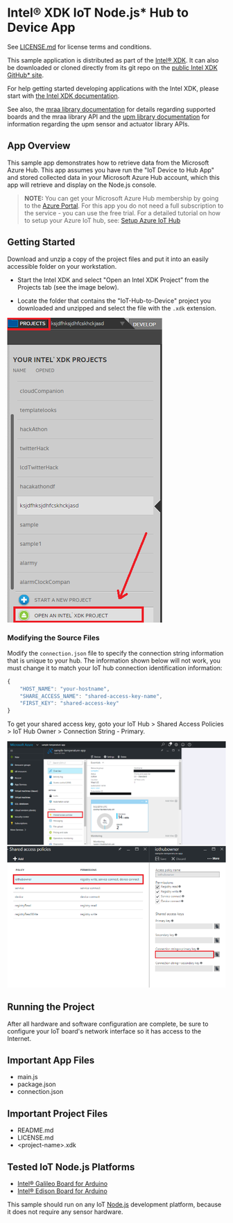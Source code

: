 Intel® XDK IoT Node.js\* Hub to Device App
==========================================
See [LICENSE.md](LICENSE.md) for license terms and conditions.

This sample application is distributed as part of the
[Intel® XDK](http://xdk.intel.com). It can also be downloaded
or cloned directly from its git repo on the
[public Intel XDK GitHub\* site](https://github.com/gomobile).

For help getting started developing applications with the
Intel XDK, please start with
[the Intel XDK documentation](https://software.intel.com/en-us/xdk/docs).

See also, the
[mraa library documentation](https://iotdk.intel.com/docs/master/mraa/index.html)
for details regarding supported boards and the mraa library API and the
[upm library documentation](https://iotdk.intel.com/docs/master/upm/) for
information regarding the upm sensor and actuator library APIs.

App Overview
------------
This sample app demonstrates how to retrieve data from the Microsoft Azure Hub.
This app assumes you have run the "IoT Device to Hub App" and stored collected
data in your Microsoft Azure Hub account, which this app will retrieve and
display on the Node.js console.

> **NOTE:** You can get your Microsoft Azure Hub membership by going to the
> [Azure Portal](https://portal.azure.com). For this app you do not need a full
> subscription to the service - you can use the free trial. For a detailed
> tutorial on how to setup your Azure IoT hub, see:
> [Setup Azure IoT Hub](https://github.com/Azure/azure-iot-sdks/blob/master/doc/setup_iothub.md)

Getting Started
---------------
Download and unzip a copy of the project files and put it into an easily
accessible folder on your workstation.

* Start the Intel XDK and select "Open an Intel XDK Project” from the Projects
  tab (see the image below).

* Locate the folder that contains the "IoT-Hub-to-Device" project you downloaded
  and unzipped and select the file with the `.xdk` extension.

![How to open an Intel XDK project](/img/projectExamp.png)

### Modifying the Source Files

Modify the `connection.json` file to specify the connection string information
that is unique to your hub. The information shown below will not work, you must
change it to match your IoT hub connection identification information:

```JavaScript
{
    "HOST_NAME": "your-hostname",
    "SHARE_ACCESS_NAME": "shared-access-key-name",
    "FIRST_KEY": "shared-access-key"
}
```

To get your shared access key, goto your IoT Hub > Shared Access Policies >
IoT Hub Owner > Connection String - Primary.

![Share Policies Page](/img/sharedAccess.png)
![Key Page](/img/key.png)

Running the Project
-------------------
After all hardware and software configuration are complete, be sure to
configure your IoT board's network interface so it has access to the Internet.

Important App Files
-------------------
* main.js
* package.json
* connection.json

Important Project Files
-----------------------
* README.md
* LICENSE.md
* \<project-name\>.xdk

Tested IoT Node.js Platforms
----------------------------
* [Intel® Galileo Board for Arduino](http://intel.com/galileo)
* [Intel® Edison Board for Arduino](http://intel.com/edison)

This sample should run on any IoT [Node.js](http://nodejs.org) development
platform, because it does not require any sensor hardware.
